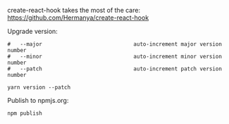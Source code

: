 create-react-hook takes the most of the care: https://github.com/Hermanya/create-react-hook

Upgrade version:

```
#   --major                             auto-increment major version number
#   --minor                             auto-increment minor version number
#   --patch                             auto-increment patch version number

yarn version --patch
```

Publish to npmjs.org:
```
npm publish
```